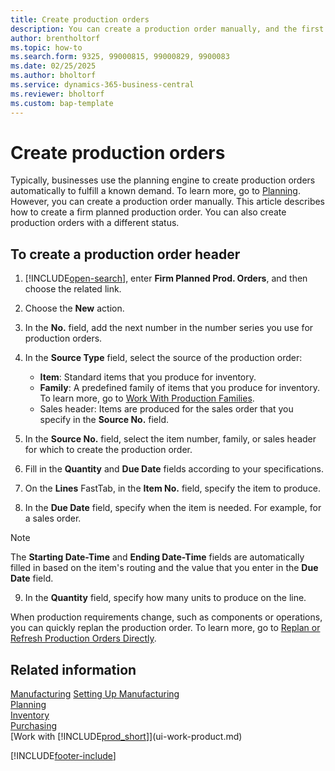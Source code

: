 ```yaml
---
title: Create production orders
description: You can create a production order manually, and the first step is to create a production order header.
author: brentholtorf
ms.topic: how-to
ms.search.form: 9325, 99000815, 99000829, 9900083
ms.date: 02/25/2025
ms.author: bholtorf
ms.service: dynamics-365-business-central
ms.reviewer: bholtorf
ms.custom: bap-template
---
```

# Create production orders

Typically, businesses use the planning engine to create production orders automatically to fulfill a known demand. To learn more, go to [Planning](production-planning.md). However, you can create a production order manually. This article describes how to create a firm planned production order. You can also create production orders with a different status.  

## To create a production order header

1. [!INCLUDE[open-search](includes/open-search.md)], enter **Firm Planned Prod. Orders**, and then choose the related link.  
2. Choose the **New** action.  
3. In the **No.** field, add the next number in the number series you use for production orders.  
4. In the **Source Type** field, select the source of the production order:

   - **Item**: Standard items that you produce for inventory.
   - **Family**: A predefined family of items that you produce for inventory. To learn more, go to [Work With Production Families](production-how-work-family.md).
   - Sales header: Items are produced for the sales order that you specify in the **Source No.** field.
5. In the **Source No.** field, select the item number, family, or sales header for which to create the production order.  
6. Fill in the **Quantity** and **Due Date** fields according to your specifications.  
7. On the **Lines** FastTab, in the **Item No.** field, specify the item to produce.
8. In the **Due Date** field, specify when the item is needed. For example, for a sales order.

> [!NOTE]
> The **Starting Date-Time** and **Ending Date-Time** fields are automatically filled in based on the item's routing and the value that you enter in the **Due Date** field.

9. In the **Quantity** field, specify how many units to produce on the line.

When production requirements change, such as components or operations, you can quickly replan the production order. To learn more, go to [Replan or Refresh Production Orders Directly](production-how-to-replan-refresh-production-orders.md).  

## Related information

[Manufacturing](production-manage-manufacturing.md)
[Setting Up Manufacturing](production-configure-production-processes.md)  
[Planning](production-planning.md)  
[Inventory](inventory-manage-inventory.md)  
[Purchasing](purchasing-manage-purchasing.md)  
[Work with [!INCLUDE[prod_short](includes/prod_short.md)]](ui-work-product.md)

[!INCLUDE[footer-include](includes/footer-banner.md)]
